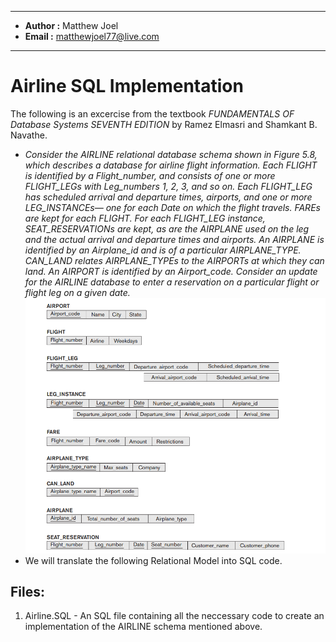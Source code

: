 *******************************************************
*  **Author    :**  Matthew Joel       
*  **Email     :**  matthewjoel77@live.com             
*******************************************************

# Airline SQL Implementation
The following is an excercise from the textbook *FUNDAMENTALS OF Database Systems SEVENTH EDITION* by Ramez Elmasri and Shamkant B. Navathe.

* *Consider the AIRLINE relational database schema shown in Figure 5.8,
which describes a database for airline flight information. Each FLIGHT is
identified by a Flight_number, and consists of one or more FLIGHT_LEGs
with Leg_numbers 1, 2, 3, and so on. Each FLIGHT_LEG has scheduled
arrival and departure times, airports, and one or more LEG_INSTANCEs—
one for each Date on which the flight travels. FAREs are kept for each
FLIGHT. For each FLIGHT_LEG instance, SEAT_RESERVATIONs are kept, as
are the AIRPLANE used on the leg and the actual arrival and departure times
and airports. An AIRPLANE is identified by an Airplane_id and is of a particular AIRPLANE_TYPE. CAN_LAND relates AIRPLANE_TYPEs to the AIRPORTs
at which they can land. An AIRPORT is identified by an Airport_code. Consider an update for the AIRLINE database to enter a reservation on a particular flight or flight leg on a given date.*
![Airline_RM](Airline_RM.png)
* We will translate the following Relational Model into SQL code.
## Files:
1) Airline.SQL - An SQL file containing all the neccessary code to create an implementation of the AIRLINE schema mentioned above.
